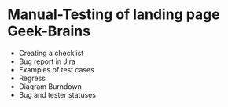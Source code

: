 # Manual-Testing of landing page Geek-Brains
- Creating a checklist
- Bug report in Jira
- Examples of test cases
- Regress
- Diagram Burndown
- Bug and tester statuses
